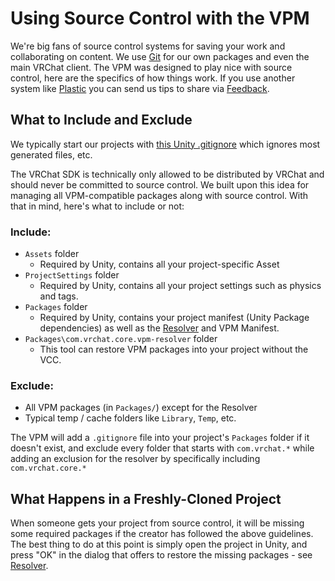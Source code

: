 # Using Source Control with the VPM

We're big fans of source control systems for saving your work and collaborating on content. We use [Git](https://git-scm.com/) for our own packages and even the main VRChat client. The VPM was designed to play nice with source control, here are the specifics of how things work. If you use another system like [Plastic](https://docs.unity3d.com/2019.4/Documentation/Manual/PlasticSCMPlugin.html) you can send us tips to share via [Feedback](https://feedback.vrchat.com/creator-companion-beta).

## What to Include and Exclude

We typically start our projects with [this Unity .gitignore](https://github.com/github/gitignore/blob/main/Unity.gitignore) which ignores most generated files, etc.

The VRChat SDK is technically only allowed to be distributed by VRChat and should never be committed to source control. We built upon this idea for managing all VPM-compatible packages along with source control. With that in mind, here's what to include or not:

### Include:
* `Assets` folder
  * Required by Unity, contains all your project-specific Asset
* `ProjectSettings` folder
  * Required by Unity, contains all your project settings such as physics and tags.
* `Packages` folder
  * Required by Unity, contains your project manifest (Unity Package dependencies) as well as the [Resolver](/vcc.docs.vrchat.com/vpm/resolver) and VPM Manifest.
* `Packages\com.vrchat.core.vpm-resolver` folder
  * This tool can restore VPM packages into your project without the VCC.

### Exclude:
* All VPM packages (in `Packages/`) except for the Resolver
* Typical temp / cache folders like `Library`, `Temp`, etc.

The VPM will add a `.gitignore` file into your project's `Packages` folder if it doesn't exist, and exclude every folder that starts with `com.vrchat.*` while adding an exclusion for the resolver by specifically including `com.vrchat.core.*`

## What Happens in a Freshly-Cloned Project
When someone gets your project from source control, it will be missing some required packages if the creator has followed the above guidelines. The best thing to do at this point is simply open the project in Unity, and press "OK" in the dialog that offers to restore the missing packages - see [Resolver](/vcc.docs.vrchat.com/vpm/resolver#using-it).
